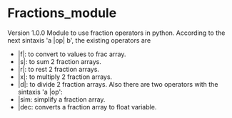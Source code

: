 # Fractions_module
Version 1.0.0
Module to use fraction operators in python.
According to the next sintaxis 'a |op| b', the existing operators are
- |f|: to convert to values to frac array.
- |s|: to sum 2 fraction arrays.
- |r|: to rest 2 fraction arrays.
- |x|: to multiply 2 fraction arrays.
- |d|: to divide 2 fraction arrays.
Also there are two operators with the sintaxis 'a |op':
- |sim: simplify a fraction array.
- |dec: converts a fraction array to float variable.

